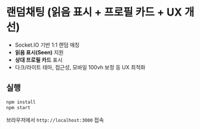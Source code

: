# 랜덤채팅 (읽음 표시 + 프로필 카드 + UX 개선)
- Socket.IO 기반 1:1 랜덤 매칭
- **읽음 표시(Seen)** 지원
- **상대 프로필 카드** 표시
- 다크/라이트 테마, 접근성, 모바일 100vh 보정 등 UX 최적화

## 실행
```bash
npm install
npm start
```
브라우저에서 `http://localhost:3000` 접속

